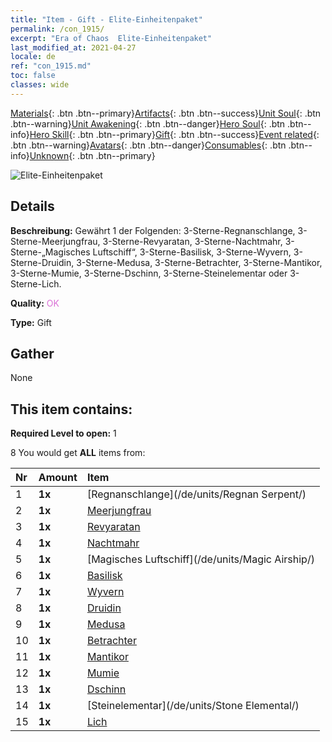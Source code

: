 ```yaml
---
title: "Item - Gift - Elite-Einheitenpaket"
permalink: /con_1915/
excerpt: "Era of Chaos  Elite-Einheitenpaket"
last_modified_at: 2021-04-27
locale: de
ref: "con_1915.md"
toc: false
classes: wide
---
```

 [Materials](/ItemsDE/){: .btn .btn--primary}[Artifacts](/ItemsDE/Artifacts/){: .btn .btn--success}[Unit Soul](/ItemsDE/UnitSoul/){: .btn .btn--warning}[Unit Awakening](/ItemsDE/UnitAwakening/){: .btn .btn--danger}[Hero Soul](/ItemsDE/HeroSoul/){: .btn .btn--info}[Hero Skill](/ItemsDE/HeroSkill/){: .btn .btn--primary}[Gift](/ItemsDE/Gift/){: .btn .btn--success}[Event related](/ItemsDE/Events/){: .btn .btn--warning}[Avatars](/ItemsDE/Avatars/){: .btn .btn--danger}[Consumables](/ItemsDE/Consumables/){: .btn .btn--info}[Unknown](/ItemsDE/Unknown/){: .btn .btn--primary}

 ![Elite-Einheitenpaket](/images/t/i_907054.png)

## Details
 **Beschreibung:** Gewährt 1 der Folgenden: 3-Sterne-Regnanschlange, 3-Sterne-Meerjungfrau, 3-Sterne-Revyaratan, 3-Sterne-Nachtmahr, 3-Sterne-„Magisches Luftschiff“, 3-Sterne-Basilisk, 3-Sterne-Wyvern, 3-Sterne-Druidin, 3-Sterne-Medusa, 3-Sterne-Betrachter, 3-Sterne-Mantikor, 3-Sterne-Mumie, 3-Sterne-Dschinn, 3-Sterne-Steinelementar oder 3-Sterne-Lich.

 **Quality:** <span style="color: #DA70D6">OK</span>

 **Type:** Gift

## Gather

  None

## This item contains:

 **Required Level to open:** 1

 8 You would get **ALL** items  from:

  | Nr | Amount |     Item    |
  |:---|:-------|:------------|
  | 1 |  **1x** | [Regnanschlange](/de/units/Regnan Serpent/) |  | 
  | 2 |  **1x** | [Meerjungfrau](/de/units/Mermaid/) |  | 
  | 3 |  **1x** | [Revyaratan](/de/units/Revyaratan/) |  | 
  | 4 |  **1x** | [Nachtmahr](/de/units/Nightmare/) |  | 
  | 5 |  **1x** | [Magisches Luftschiff](/de/units/Magic Airship/) |  | 
  | 6 |  **1x** | [Basilisk](/de/units/Basilisk/) |  | 
  | 7 |  **1x** | [Wyvern](/de/units/Wyvern/) |  | 
  | 8 |  **1x** | [Druidin](/de/units/Druid/) |  | 
  | 9 |  **1x** | [Medusa](/de/units/Medusa/) |  | 
  | 10 |  **1x** | [Betrachter](/de/units/Beholder/) |  | 
  | 11 |  **1x** | [Mantikor](/de/units/Manticore/) |  | 
  | 12 |  **1x** | [Mumie](/de/units/Mummy/) |  | 
  | 13 |  **1x** | [Dschinn](/de/units/Genie/) |  | 
  | 14 |  **1x** | [Steinelementar](/de/units/Stone Elemental/) |  | 
  | 15 |  **1x** | [Lich](/de/units/Lich/) |  | 

